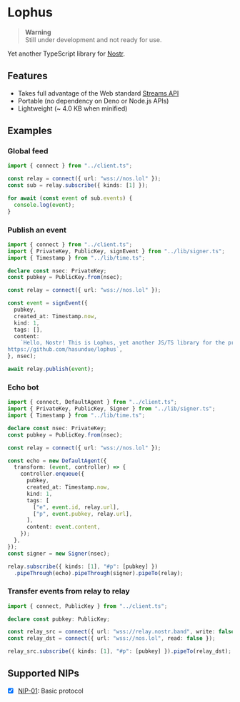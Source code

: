 # Lophus

> **Warning**\
> Still under development and not ready for use.

Yet another TypeScript library for [Nostr][nostr].

## Features

- Takes full advantage of the Web standard [Streams API][streams-api]
- Portable (no dependency on Deno or Node.js APIs)
- Lightweight (~ 4.0 KB when minified)

[nostr]: https://nostr.com
[streams-api]: https://developer.mozilla.org/en-US/docs/Web/API/Streams_API

## Examples

### Global feed

```ts
import { connect } from "../client.ts";

const relay = connect({ url: "wss://nos.lol" });
const sub = relay.subscribe({ kinds: [1] });

for await (const event of sub.events) {
  console.log(event);
}
```

### Publish an event

```ts
import { connect } from "../client.ts";
import { PrivateKey, PublicKey, signEvent } from "../lib/signer.ts";
import { Timestamp } from "../lib/time.ts";

declare const nsec: PrivateKey;
const pubkey = PublicKey.from(nsec);

const relay = connect({ url: "wss://nos.lol" });

const event = signEvent({
  pubkey,
  created_at: Timestamp.now,
  kind: 1,
  tags: [],
  content:
    `Hello, Nostr! This is Lophus, yet another JS/TS library for the protocol.
https://github.com/hasundue/lophus`,
}, nsec);

await relay.publish(event);
```

### Echo bot

```ts
import { connect, DefaultAgent } from "../client.ts";
import { PrivateKey, PublicKey, Signer } from "../lib/signer.ts";
import { Timestamp } from "../lib/time.ts";

declare const nsec: PrivateKey;
const pubkey = PublicKey.from(nsec);

const relay = connect({ url: "wss://nos.lol" });

const echo = new DefaultAgent({
  transform: (event, controller) => {
    controller.enqueue({
      pubkey,
      created_at: Timestamp.now,
      kind: 1,
      tags: [
        ["e", event.id, relay.url],
        ["p", event.pubkey, relay.url],
      ],
      content: event.content,
    });
  },
});
const signer = new Signer(nsec);

relay.subscribe({ kinds: [1], "#p": [pubkey] })
  .pipeThrough(echo).pipeThrough(signer).pipeTo(relay);
```

### Transfer events from relay to relay

```ts
import { connect, PublicKey } from "../client.ts";

declare const pubkey: PublicKey;

const relay_src = connect({ url: "wss://relay.nostr.band", write: false });
const relay_dst = connect({ url: "wss://nos.lol", read: false });

relay_src.subscribe({ kinds: [1], "#p": [pubkey] }).pipeTo(relay_dst);
```

## Supported NIPs

- [x] [NIP-01](https://github.com/nostr-protocol/nips/blob/master/01.md): Basic
      protocol
